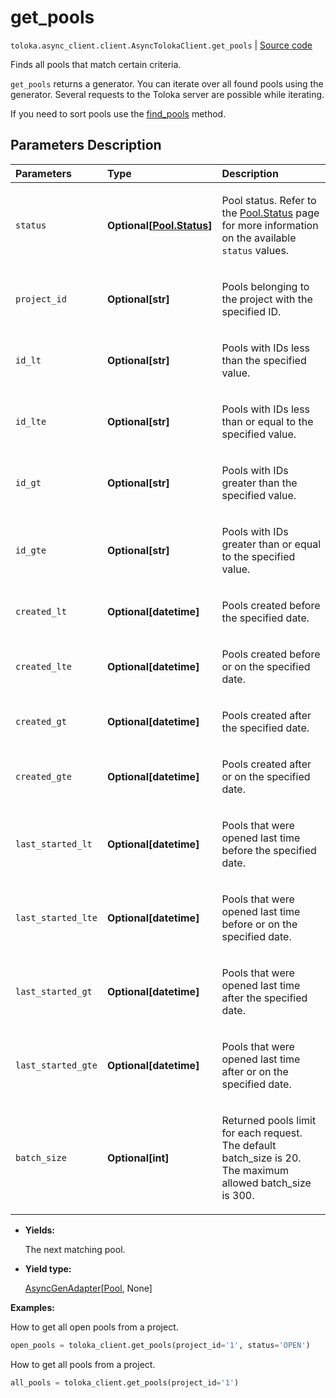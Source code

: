 # get_pools
`toloka.async_client.client.AsyncTolokaClient.get_pools` | [Source code](https://github.com/Toloka/toloka-kit/blob/v1.1.1/src/client/__init__.py#L0)

Finds all pools that match certain criteria.


`get_pools` returns a generator. You can iterate over all found pools using the generator. Several requests to the Toloka server are possible while iterating.

If you need to sort pools use the [find_pools](toloka.client.TolokaClient.find_pools.md) method.

## Parameters Description

| Parameters | Type | Description |
| :----------| :----| :-----------|
`status`|**Optional\[[Pool.Status](toloka.client.pool.Pool.Status.md)\]**|<p>Pool status. Refer to the [Pool.Status](toloka.client.pool.Pool.Status.md) page for more information on the available `status` values.</p>
`project_id`|**Optional\[str\]**|<p>Pools belonging to the project with the specified ID.</p>
`id_lt`|**Optional\[str\]**|<p>Pools with IDs less than the specified value.</p>
`id_lte`|**Optional\[str\]**|<p>Pools with IDs less than or equal to the specified value.</p>
`id_gt`|**Optional\[str\]**|<p>Pools with IDs greater than the specified value.</p>
`id_gte`|**Optional\[str\]**|<p>Pools with IDs greater than or equal to the specified value.</p>
`created_lt`|**Optional\[datetime\]**|<p>Pools created before the specified date.</p>
`created_lte`|**Optional\[datetime\]**|<p>Pools created before or on the specified date.</p>
`created_gt`|**Optional\[datetime\]**|<p>Pools created after the specified date.</p>
`created_gte`|**Optional\[datetime\]**|<p>Pools created after or on the specified date.</p>
`last_started_lt`|**Optional\[datetime\]**|<p>Pools that were opened last time before the specified date.</p>
`last_started_lte`|**Optional\[datetime\]**|<p>Pools that were opened last time before or on the specified date.</p>
`last_started_gt`|**Optional\[datetime\]**|<p>Pools that were opened last time after the specified date.</p>
`last_started_gte`|**Optional\[datetime\]**|<p>Pools that were opened last time after or on the specified date.</p>
`batch_size`|**Optional\[int\]**|<p>Returned pools limit for each request. The default batch_size is 20. The maximum allowed batch_size is 300.</p>

* **Yields:**

  The next matching pool.

* **Yield type:**

  [AsyncGenAdapter](toloka.util.async_utils.AsyncGenAdapter.md)\[[Pool](toloka.client.pool.Pool.md), None\]

**Examples:**

How to get all open pools from a project.

```python
open_pools = toloka_client.get_pools(project_id='1', status='OPEN')
```

How to get all pools from a project.

```python
all_pools = toloka_client.get_pools(project_id='1')
```
